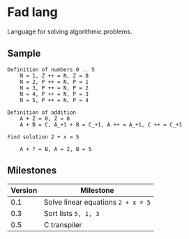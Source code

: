 # Fad lang

Language for solving algorithmic problems.

## Sample

```
Definition of numbers 0 .. 5
    N = 1, Z ++ = N, Z = 0
    N = 2, P ++ = N, P = 1
    N = 3, P ++ = N, P = 2
    N = 4, P ++ = N, P = 3
    N = 5, P ++ = N, P = 4

Definition of addition
    A + Z = 0, Z = 0
    A + B = C, A_+1 + B = C_+1, A ++ = A_+1, C ++ = C_+1

Find solution 2 + x = 5

    A + ? = B, A = 2, B = 5
```

## Milestones


| Version | Milestone |
| ------- | ------------- |
| 0.1     | Solve linear equations `2 + x = 5` |
| 0.3     | Sort lists `5, 1, 3` |
| 0.5     | C transpiler |
